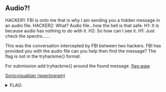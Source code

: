 ## Audio?!

HACKER1: FBI is onto me that is why I am sending you a hidden message in an audio file.
HACKER2: What? Audio file...how the hell is that safe.
H1: It is because audio has nothing to do with it.
H2: So how can I see it.
H1: Just check the spectro......

This was the conversation intercepted by FBI between two hackers. FBI has provided you with the audio file can you help then find the message?
The flag is not in the tryhackme{} format.

For submission add tryhackme{} around the found message. [flag.waw](./flag.waw ':ignore')

[Sonicvisualiser (spectogram)](https://www.sonicvisualiser.org/)

<details><summary>FLAG:</summary>

```
tryhackme{NOWUS33M3}
```

</details>
